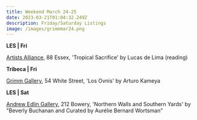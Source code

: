 ```yaml
---
title: Weekend March 24-25
date: 2023-03-21T01:04:32.249Z
description: Friday/Saturday Listings
image: /images/grimmmar24.png
---
```

**L﻿ES | Fri**

[Artists Alliance](https://www.artistsallianceinc.org/event/reading-and-book-launch-the-tropical-sacrifice/), 88 Essex, 'Tropical Sacrifice' by Lucas de Lima (reading)

**T﻿ribeca | Fri**

[Grimm Gallery](https://grimmgallery.com/exhibitions/248-arturo-kameya-los-ovnis/), 54 White Street, 'Los Ovnis' by Arturo Kameya

**L﻿ES | Sat**

[Andrew Edlin Gallery](https://www.edlingallery.com/exhibitions/beverly-buchanan-northern-walls-and-southern-yards), 212 Bowery, 'Northern Walls and Southern Yards' by "Beverly Buchanan and Curated by Aurélie Bernard Wortsman"
